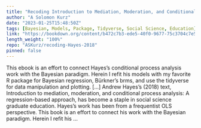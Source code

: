 ```yaml
---
title: "Recoding Introduction to Mediation, Moderation, and Conditional Process Analysis"
author: "A Solomon Kurz"
date: "2023-01-25T15:48:50Z"
tags: [Bayesian, Models, Package, Tidyverse, Social Science, Education]
link: "https://bookdown.org/content/b472c7b3-ede5-40f0-9677-75c3704c7e5c/"
length_weight: "100%"
repo: "ASKurz/recoding-Hayes-2018"
pinned: false
---
```


This ebook is an effort to connect Hayes’s conditional process analysis work with the Bayesian paradigm. Herein I refit his models with my favorite R package for Bayesian regression, Bürkner’s brms, and use the tidyverse for data manipulation and plotting. [...] Andrew Hayes’s (2018) text, Introduction to mediation, moderation, and conditional process analysis: A regression-based approach, has become a staple in social science graduate education. Hayes’s work has been from a frequentist OLS perspective. This book is an effort to connect his work with the Bayesian paradigm. Herein I refit his ...
